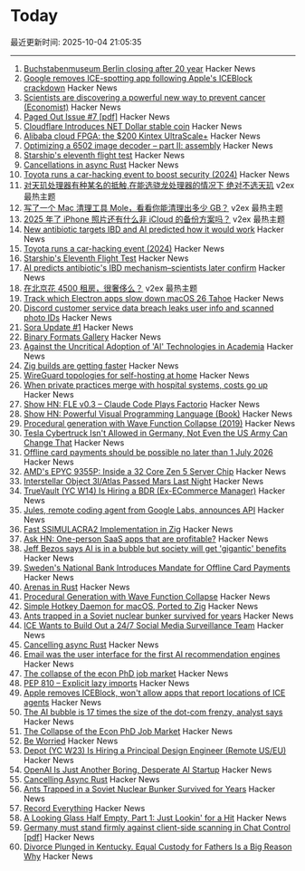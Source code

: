 # Today

最近更新时间: 2025-10-04 21:05:35

--- 
1. [Buchstabenmuseum Berlin closing after 20 year](https://www.buchstabenmuseum.de/en/) Hacker News
2. [Google removes ICE-spotting app following Apple's ICEBlock crackdown](https://www.theverge.com/news/791533/google-apple-ice-tracking-app-store-red-dot-iceblock) Hacker News
3. [Scientists are discovering a powerful new way to prevent cancer (Economist)](https://www.economist.com/science-and-technology/2025/09/02/scientists-are-discovering-a-powerful-new-way-to-prevent-cancer) Hacker News
4. [Paged Out Issue #7 [pdf]](https://pagedout.institute/download/PagedOut_007.pdf) Hacker News
5. [Cloudflare Introduces NET Dollar stable coin](https://www.cloudflare.com/en-au/press/press-releases/2025/cloudflare-introduces-net-dollar-to-support-a-new-business-model-for-the-ai-driven-internet/) Hacker News
6. [Alibaba cloud FPGA: the $200 Kintex UltraScale+](https://essenceia.github.io/projects/alibaba_cloud_fpga/) Hacker News
7. [Optimizing a 6502 image decoder – part II: assembly](https://www.colino.net/wordpress/en/archives/2025/10/03/optimizing-a-6502-image-decoder-part-ii-assembly/) Hacker News
8. [Starship's eleventh flight test](https://www.spacex.com/launches/starship-flight-11) Hacker News
9. [Cancellations in async Rust](https://sunshowers.io/posts/cancelling-async-rust/) Hacker News
10. [Toyota runs a car-hacking event to boost security (2024)](https://toyotatimes.jp/en/spotlights/1061.html) Hacker News
11. [对天玑处理器有种某名的抵触,在能选骁龙处理器的情况下 绝对不选天玑](https://www.v2ex.com/t/1163309) v2ex 最热主题
12. [写了一个 Mac 清理工具 Mole，看看你能清理出多少 GB？](https://www.v2ex.com/t/1163304) v2ex 最热主题
13. [2025 年了 iPhone 照片还有什么非 iCloud 的备份方案吗？](https://www.v2ex.com/t/1163301) v2ex 最热主题
14. [New antibiotic targets IBD and AI predicted how it would work](https://healthsci.mcmaster.ca/new-antibiotic-targets-ibd-and-ai-predicted-how-it-would-work-before-scientists-could-prove-it/) Hacker News
15. [Toyota runs a car-hacking event (2024)](https://toyotatimes.jp/en/spotlights/1061.html) Hacker News
16. [Starship's Eleventh Flight Test](https://www.spacex.com/launches/starship-flight-11) Hacker News
17. [AI predicts antibiotic's IBD mechanism–scientists later confirm](https://healthsci.mcmaster.ca/new-antibiotic-targets-ibd-and-ai-predicted-how-it-would-work-before-scientists-could-prove-it/) Hacker News
18. [在北京花 4500 租房，很奢侈么？](https://www.v2ex.com/t/1163297) v2ex 最热主题
19. [Track which Electron apps slow down macOS 26 Tahoe](https://avarayr.github.io/shamelectron/) Hacker News
20. [Discord customer service data breach leaks user info and scanned photo IDs](https://www.theverge.com/news/792032/discord-customer-service-data-breach-hack) Hacker News
21. [Sora Update #1](https://blog.samaltman.com/sora-update-number-1) Hacker News
22. [Binary Formats Gallery](https://formats.kaitai.io/) Hacker News
23. [Against the Uncritical Adoption of 'AI' Technologies in Academia](https://zenodo.org/records/17065099) Hacker News
24. [Zig builds are getting faster](https://mitchellh.com/writing/zig-builds-getting-faster) Hacker News
25. [WireGuard topologies for self-hosting at home](https://garrido.io/notes/wireguard-topologies-for-self-hosting-at-home/) Hacker News
26. [When private practices merge with hospital systems, costs go up](https://insights.som.yale.edu/insights/when-private-practices-merge-with-hospital-systems-costs-go-up) Hacker News
27. [Show HN: FLE v0.3 – Claude Code Plays Factorio](https://jackhopkins.github.io/factorio-learning-environment/versions/0.3.0.html) Hacker News
28. [Show HN: Powerful Visual Programming Language (Book)](https://www.pipelang.com) Hacker News
29. [Procedural generation with Wave Function Collapse (2019)](https://www.gridbugs.org/wave-function-collapse/) Hacker News
30. [Tesla Cybertruck Isn't Allowed in Germany, Not Even the US Army Can Change That](https://www.roadandtrack.com/news/a68133176/us-armed-forces-service-members-no-tesla-cybertruck/) Hacker News
31. [Offline card payments should be possible no later than 1 July 2026](https://www.riksbank.se/en-gb/press-and-published/notices-and-press-releases/press-releases/2025/offline-card-payments-should-be-possible-no-later-than-1-july-2026/) Hacker News
32. [AMD's EPYC 9355P: Inside a 32 Core Zen 5 Server Chip](https://chipsandcheese.com/p/amds-epyc-9355p-inside-a-32-core) Hacker News
33. [Interstellar Object 3I/Atlas Passed Mars Last Night](https://earthsky.org/space/new-interstellar-object-candidate-heading-toward-the-sun-a11pl3z/) Hacker News
34. [TrueVault (YC W14) Is Hiring a BDR (Ex-ECommerce Manager)](https://www.ycombinator.com/companies/truevault/jobs/FaC8Apo-ecommerce-manager-bdr) Hacker News
35. [Jules, remote coding agent from Google Labs, announces API](https://jules.google/docs/changelog/) Hacker News
36. [Fast SSIMULACRA2 Implementation in Zig](https://github.com/gianni-rosato/fssimu2) Hacker News
37. [Ask HN: One-person SaaS apps that are profitable?](https://news.ycombinator.com/item?id=45466675) Hacker News
38. [Jeff Bezos says AI is in a bubble but society will get 'gigantic' benefits](https://www.cnbc.com/2025/10/03/jeff-bezos-ai-in-an-industrial-bubble-but-society-to-benefit.html) Hacker News
39. [Sweden's National Bank Introduces Mandate for Offline Card Payments](https://www.riksbank.se/en-gb/press-and-published/notices-and-press-releases/press-releases/2025/offline-card-payments-should-be-possible-no-later-than-1-july-2026/) Hacker News
40. [Arenas in Rust](https://russellw.github.io/arenas) Hacker News
41. [Procedural Generation with Wave Function Collapse](https://www.gridbugs.org/wave-function-collapse/) Hacker News
42. [Simple Hotkey Daemon for macOS, Ported to Zig](https://github.com/jackielii/skhd.zig) Hacker News
43. [Ants trapped in a Soviet nuclear bunker survived for years](https://www.sciencealert.com/ants-trapped-in-an-old-soviet-nuclear-bunker-survived-for-years-by-turning-on-their-own) Hacker News
44. [ICE Wants to Build Out a 24/7 Social Media Surveillance Team](https://www.wired.com/story/ice-social-media-surveillance-24-7-contract/) Hacker News
45. [Cancelling async Rust](https://sunshowers.io/posts/cancelling-async-rust/) Hacker News
46. [Email was the user interface for the first AI recommendation engines](https://buttondown.com/blog/ringo-email-as-an-ai-interface) Hacker News
47. [The collapse of the econ PhD job market](https://www.chrisbrunet.com/p/the-collapse-of-the-econ-phd-job) Hacker News
48. [PEP 810 – Explicit lazy imports](https://pep-previews--4622.org.readthedocs.build/pep-0810/) Hacker News
49. [Apple removes ICEBlock, won't allow apps that report locations of ICE agents](https://arstechnica.com/tech-policy/2025/10/apple-bends-to-trump-admin-demand-to-remove-ice-tracking-apps-like-iceblock/) Hacker News
50. [The AI bubble is 17 times the size of the dot-com frenzy, analyst says](https://www.marketwatch.com/story/the-ai-bubble-is-17-times-the-size-of-the-dot-com-frenzy-this-analyst-argues-046e7c5c) Hacker News
51. [The Collapse of the Econ PhD Job Market](https://www.chrisbrunet.com/p/the-collapse-of-the-econ-phd-job) Hacker News
52. [Be Worried](https://dlo.me/archives/2025/10/03/you-should-be-worried/) Hacker News
53. [Depot (YC W23) Is Hiring a Principal Design Engineer (Remote US/EU)](https://www.ycombinator.com/companies/depot/jobs/qg8iVTz-principal-design-engineer) Hacker News
54. [OpenAI Is Just Another Boring, Desperate AI Startup](https://www.wheresyoured.at/sora2-openai/) Hacker News
55. [Cancelling Async Rust](https://sunshowers.io/posts/cancelling-async-rust/) Hacker News
56. [Ants Trapped in a Soviet Nuclear Bunker Survived for Years](https://www.sciencealert.com/ants-trapped-in-an-old-soviet-nuclear-bunker-survived-for-years-by-turning-on-their-own) Hacker News
57. [Record Everything](https://aeon.co/essays/if-memory-is-precious-to-you-then-go-ahead-and-record-everything) Hacker News
58. [A Looking Glass Half Empty, Part 1: Just Lookin' for a Hit](https://www.filfre.net/2025/10/a-looking-glass-half-empty-part-1-just-lookin-for-a-hit/) Hacker News
59. [Germany must stand firmly against client-side scanning in Chat Control [pdf]](https://signal.org/blog/pdfs/germany-chat-control.pdf) Hacker News
60. [Divorce Plunged in Kentucky. Equal Custody for Fathers Is a Big Reason Why](https://www.wsj.com/us-news/law/the-equal-custody-experiment-41e1f7a6) Hacker News
